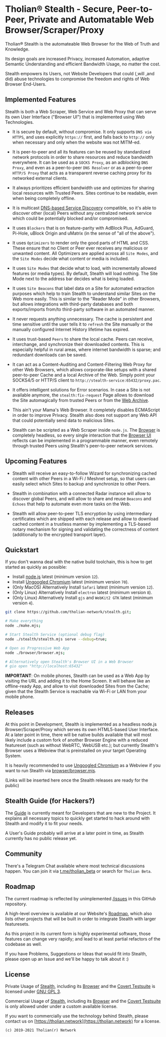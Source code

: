 
# Tholian® Stealth - Secure, Peer-to-Peer, Private and Automatable Web Browser/Scraper/Proxy

Tholian® Stealth is the automateable Web Browser for the Web of Truth and Knowledge.

Its design goals are increased Privacy, increased Automation, adaptive Semantic
Understanding and efficient Bandwidth Usage, no matter the cost.

Stealth empowers its Users, not Website Developers that could (,will ,and did) abuse
technologies to compromise the freedom and rights of Web Browser End-Users.


## Implemented Features

Stealth is both a Web Scraper, Web Service and Web Proxy that can serve its own
User Interface ("Browser UI") that is implemented using Web Technologies.

- It is secure by default, without compromise. It only supports `DNS via HTTPS`,
  and uses explicitly `https://` first, and falls back to `http://` only when
  necessary and only when the website was not MITM-ed.

- It is peer-to-peer and all its features can be reused by standardized network
  protocols in order to share resources and reduce bandwidth everywhere. It can
  be used as a `SOCKS Proxy`, as an adblocking `DNS Proxy`, and even as a peer-to-peer
  `DNS Resolver` or as a peer-to-peer `HTTP/S Proxy` that acts as a transparent
  reverse caching proxy for its networked external clients.

- It always prioritizes efficient bandwidth use and optimizes for sharing local
  resources with Trusted Peers. Sites continue to be readable, even when being
  completely offline.

- It is multicast [DNS-based Service Discovery](https://dns-sd.org) compatible,
  so it's able to discover other (local) Peers without any centralized network
  service which could be potentially blocked and/or compromised.

- It uses `Blockers` that is on feature-parity with AdBlock Plus, AdGuard, Pi-Hole,
  uBlock Origin and uMatrix (in the sense of "all of the above").

- It uses `Optimizers` to render only the good parts of HTML and CSS. These ensure that
  no Client or Peer ever receives any malicious or unwanted content. All Optimizers are
  applied across all `Site Modes`, and the `Site Modes` decide what content or media is
  included.

- It uses `Site Modes` that decide what to load, with incrementally allowed features
  (or media types). By default, Stealth will load nothing. The Site Mode next to the
  address bar decides what is being loaded.

- It uses `Site Beacons` that label data on a Site for automated extraction purposes
  which help to train Stealth to understand similar Sites on the Web more easily.
  This is similar to the "Reader Mode" in other Browsers, but allows integrations with
  third-party databases and both exports/imports from/to third-party software in an
  automated manner.

- It never requests anything unnecessary. The cache is persistent and time sensitive
  until the user tells it to `refresh` the Site manually or the manually configured
  Internet History lifetime has expired.

- It uses trust-based `Peers` to share the local cache. Peers can receive, interchange,
  and synchronize their downloaded contents. This is especially helpful in rural areas,
  where internet bandwidth is sparse; and redundant downloads can be saved.

- It can act as a Content-Auditing and Content-Filtering Web Proxy for other Web Browsers,
  which allows corporate-like setups with a shared peer-to-peer Cache and a local Archive
  of the Web. Simply point your SOCKS4/5 or HTTP/S client to `http://stealth-service:65432/proxy.pac`.

- It offers intelligent solutions for Error scenarios. In case a Site is not available
  anymore, the `stealth:fix-request` Page allows to download the Site automagically from
  trusted Peers or from the [Web Archive](https://web.archive.org).

- This ain't your Mama's Web Browser. It completely disables ECMAScript in order to improve
  Privacy. Stealth also does not support any Web API that could potentially send data to
  malicious Sites.

- Stealth can be scripted as a Web Scraper inside `node.js`. The [Browser](./browser/source)
  is completely headless, so every single interaction that the [Browser UI](./browser/design)
  reflects can be implemented in a programmable manner, even remotely through trusted Peers
  using Stealth's peer-to-peer network services.


## Upcoming Features

- Stealth will receive an easy-to-follow Wizard for synchronizing cached content with other
  Peers in a Wi-Fi / Meshnet setup, so that users can easily select which Sites to backup
  and synchronize to other Peers.

- Stealth in combination with a connected Radar instance will allow to discover global Peers,
  and will allow to share and reuse `Beacons` and `Echoes` that help to automate even more
  tasks on the Web.

- Stealth will allow peer-to-peer TLS encryption by using intermediary certificates which are
  shipped with each release and allow to download cached content in a trustless manner by
  implementing a TLS-based notary mechanism for signing and validating the correctness of
  content (additionally to the encrypted transport layer).


## Quickstart

If you don't wanna deal with the native build toolchain, this
is how to get started as quickly as possible:

- Install [node.js](https://nodejs.org/en/download) latest (minimum version `12`).
- Install [Ungoogled Chromium](https://github.com/Eloston/ungoogled-chromium/releases) latest (minimum version `70`).
- (Only MacOS) Alternatively Install `Safari` latest (minimum version `12`).
- (Only Linux) Alternatively Install `electron` latest (minimum version `8`).
- (Only Linux) Alternatively Install `gjs` and `WebKit2 GTK` latest (minimum version `4`).

```bash
git clone https://github.com/tholian-network/stealth.git;

# Make everything
node ./make.mjs;

# Start Stealth Service (optional debug flag)
node ./stealth/stealth.mjs serve --debug=true;

# Open as Progressive Web App
node ./browser/browser.mjs;

# Alternatively open Stealth's Browser UI in a Web Browser
# gio open "http://localhost:65432"
```

**IMPORTANT**: On mobile phones, Stealth can be used as a Web App by visiting the URL and
adding it to the Home Screen. It will behave like an offline-ready App, and allow to visit
downloaded Sites from the Cache; given that the Stealth Service is reachable via Wi-Fi or LAN
from your mobile phone.


## Releases

At this point in Development, Stealth is implemented as a headless node.js Browser/Scraper/Proxy
which serves its own HTML5-based User Interface. At a later point in time, there will be native
builds available that will most likely include a custom fork of another Browser Engine with
a reduced featureset (such as without WebRTC, WebUSB etc.); but currently Stealth's Browser
uses a Webview that is preinstalled on your target Operating System.

It is heavily recommended to use [Ungoogled Chromium](https://ungoogled-software.github.io)
as a Webview if you want to run Stealth via [browser/browser.mjs](/browser/browser.mjs).

(Links will be inserted here once the Stealth releases are ready for the public)


## Stealth Guide (for Hackers?)

The [Guide](/guide/README.md) is currently meant for Developers that are new to the Project.
It explains all necessary topics to quickly get started to hack around with Stealth and modify
it to fit your needs.

A User's Guide probably will arrive at a later point in time, as Stealth currently has no
public release yet.


## Community

There's a Telegram Chat available where most technical discussions happen.
You can join it via [t.me/tholian_beta](https://t.me/tholian_beta) or search for `Tholian Beta`.


## Roadmap

The current roadmap is reflected by unimplemented [/issues](./issues) in this
GitHub repository.

A high-level overview is available at our Website's [Roadmap](https://tholian.network/roadmap.html),
which also lists other projects that will be built in order to integrate Stealth
with larger featuresets.

As this project in its current form is highly experimental software, those features
can change very rapidly; and lead to at least partial refactors of the codebase as
well.

If you have Problems, Suggestions or Ideas that would fit into Stealth, please open
up an Issue and we'll be happy to talk about it :)


## License

Private Usage of [Stealth](/stealth), including its [Browser](/browser) and the
[Covert Testsuite](/covert) is licensed under [GNU GPL 3](./LICENSE_GPL3.txt).

Commercial Usage of [Stealth](/stealth), including its [Browser](/browser) and the
[Covert Testsuite](/covert) is only allowed under under a custom available license.

If you want to commercially use the technology behind Stealth, please contact us on
[https://tholian.network](https://tholian.network) for a license.

`(c) 2019-2021 Tholian(r) Network`

